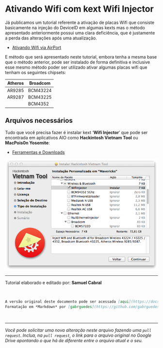 # Ativando Wifi com kext Wifi Injector

Já publicamos um tutorial referente a ativação de placas Wifi que consiste basicamente na injeção do DeviceID em algumas kexts mas o método apresentado anteriormente possui uma clara deficiência, que é justamente a perda das alterações após uma atualização.

- [Ativando Wifi via AirPort](https://docs.google.com/document/d/1ph203J5UGwH9nFQgspGH5MDJntix7bwIB-exKfB8pu4/edit?usp=sharing)

E método que será apresentado neste tutorial, embora tenha a mesma base que o método anterior, pode ser instalado de forma definitiva e inclusive esse mesmo método poder ser utilizado ativar algumas placas wifi que tenham os seguintes chipsets:

Atheros|Broadcom
-|-
AR9285|BCM43224
AR9287|BCM43225
||BCM4352

## Arquivos necessários

Tudo que você precisa fazer é instalar kext ‘**Wifi Injector**’ que pode ser encontrada em aplicativos AIO como **Hackintosh Vietnam Tool** ou **MacPois0n Yosemite**:

- [Ferramentas e Downloads](https://docs.google.com/document/d/1hfviixDupf9K7QdvvIbtwwbc9vVQAg9fyiON3mB894g/edit?usp=sharing)

![Hackintosh Vietnam Tool](/media/WifiInjector.png)

---

Tutorial elaborado e editado por: **Samuel Cabral**

<br/>

```md
A versão original deste documento pode ser acessada [aqui](https://docs.google.com/document/d/1AVtqkad9SOcoT-s-tl1hcoubP-NJxFAT_RmXEh9gLEE/edit).
Formatação em *Markdown* por [gabrguedes](https://github.com/gabrguedes).
```

<br/>

---

*Você pode solicitar uma nova alteração neste arquivo fazendo uma `pull request`. Inclua, na `pull request`, o link para o arquivo original no Google Drive apontando o que há de diferente entre o arquivo atual e o seu.*